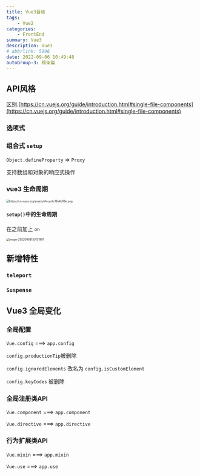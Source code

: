 ```yaml
---
title: Vue3晋级
tags: 
    - Vue2
categories: 
    - FrontEnd
summary: Vue3
description: Vue3
# abbrlink: 5996
date: 2022-09-06 10:49:48
autoGroup-3: 框架篇
---
```


## API风格

区别:[https://cn.vuejs.org/guide/introduction.html#single-file-components](https://cn.vuejs.org/guide/introduction.html#single-file-components)

### 选项式



### 组合式 `setup`



`Object.defineProperty`  => `Proxy`

支持数组和对象的响应式操作



### vue3 生命周期

<img src="https://cn.vuejs.org/assets/lifecycle.16e4c08e.png" alt="https://cn.vuejs.org/assets/lifecycle.16e4c08e.png" style="zoom:50%;" />

#### `setup()`中的生命周期

在之前加上 `on`

<img src="https://shinoimg.yyshino.top/img/202209061331060.png" alt="image-20220906133131981" style="zoom:50%;" />



## 新增特性

### `teleport`



### `Suspense`



## Vue3 全局变化

### 全局配置

`Vue.config`  ===>  `app.config`

`config.productionTip`被删除

`config.ignoredElements` 改名为 `config.isCustomElement`

`config.keyCodes` 被删除



### 全局注册类API

`Vue.component`    ===>  `app.component`

`Vue.directive`   ===>   `app.directive`



### 行为扩展类API

`Vue.mixin`   ===>   `app.mixin`

`Vue.use`   ===>   `app.use`





